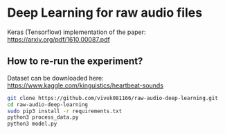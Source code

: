 # Deep Learning for raw audio files
Keras (Tensorflow) implementation of the paper: https://arxiv.org/pdf/1610.00087.pdf


## How to re-run the experiment?

Dataset can be downloaded here: https://www.kaggle.com/kinguistics/heartbeat-sounds

```bash
git clone https://github.com/vivek081166/raw-audio-deep-learning.git
cd raw-audio-deep-learning
sudo pip3 install -r requirements.txt
python3 process_data.py
python3 model.py
```


